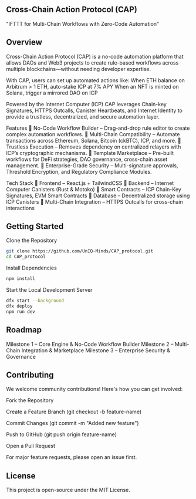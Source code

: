 ## Cross-Chain Action Protocol (CAP)
"IFTTT for Multi-Chain Workflows with Zero-Code Automation"

## Overview
Cross-Chain Action Protocol (CAP) is a no-code automation platform that allows DAOs and Web3 projects to create rule-based workflows across multiple blockchains—without needing developer expertise.

With CAP, users can set up automated actions like:
When ETH balance on Arbitrum > 1 ETH, auto-stake ICP at 7% APY
When an NFT is minted on Solana, trigger a mirrored DAO on ICP

Powered by the Internet Computer (ICP)
CAP leverages Chain-key Signatures, HTTPS Outcalls, Canister Heartbeats, and Internet Identity to provide a trustless, decentralized, and secure automation layer.

 Features
🔹 No-Code Workflow Builder – Drag-and-drop rule editor to create complex automation workflows.
🔹 Multi-Chain Compatibility – Automate transactions across Ethereum, Solana, Bitcoin (ckBTC), ICP, and more.
🔹 Trustless Execution – Removes dependency on centralized relayers with ICP’s cryptographic mechanisms.
🔹 Template Marketplace – Pre-built workflows for DeFi strategies, DAO governance, cross-chain asset management.
🔹 Enterprise-Grade Security – Multi-signature approvals, Threshold Encryption, and Regulatory Compliance Modules.

Tech Stack
🔹 Frontend – React.js + TailwindCSS
🔹 Backend – Internet Computer Canisters (Rust & Motoko)
🔹 Smart Contracts – ICP Chain-Key Signatures, EVM Smart Contracts
🔹 Database – Decentralized storage using ICP Canisters
🔹 Multi-Chain Integration – HTTPS Outcalls for cross-chain interactions

## Getting Started

Clone the Repository
```bash
git clone https://github.com/UnIQ-Minds/CAP_protocol.git
cd CAP_protocol
```

Install Dependencies
```bash
npm install

```
Start the Local Development Server
```bash
dfx start --background
dfx deploy
npm run dev
```

## Roadmap
Milestone 1 – Core Engine & No-Code Workflow Builder
Milestone 2 – Multi-Chain Integration & Marketplace
Milestone 3 – Enterprise Security & Governance


## Contributing
We welcome community contributions! Here's how you can get involved:

Fork the Repository

Create a Feature Branch (git checkout -b feature-name)

Commit Changes (git commit -m "Added new feature")

Push to GitHub (git push origin feature-name)

Open a Pull Request

For major feature requests, please open an issue first.



## License
This project is open-source under the MIT License.

